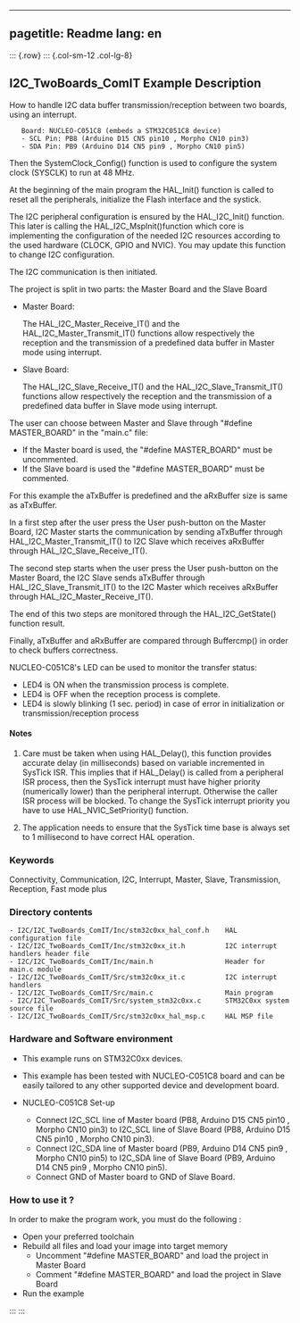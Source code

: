 
---
pagetitle: Readme
lang: en
---
::: {.row}
::: {.col-sm-12 .col-lg-8}

## <b>I2C_TwoBoards_ComIT Example Description</b>

How to handle I2C data buffer transmission/reception between two boards, 
using an interrupt.

       Board: NUCLEO-C051C8 (embeds a STM32C051C8 device)
       - SCL Pin: PB8 (Arduino D15 CN5 pin10 , Morpho CN10 pin3)
       - SDA Pin: PB9 (Arduino D14 CN5 pin9 , Morpho CN10 pin5)

Then the SystemClock_Config() function is used to configure the system
clock (SYSCLK) to run at 48 MHz.

At the beginning of the main program the HAL_Init() function is called to reset
all the peripherals, initialize the Flash interface and the systick.

The I2C peripheral configuration is ensured by the HAL_I2C_Init() function.
This later is calling the HAL_I2C_MspInit()function which core is implementing
the configuration of the needed I2C resources according to the used hardware (CLOCK, 
GPIO and NVIC). You may update this function to change I2C configuration.

The I2C communication is then initiated.

The project is split in two parts: the Master Board and the Slave Board

- Master Board:

  The HAL_I2C_Master_Receive_IT() and the HAL_I2C_Master_Transmit_IT() functions 
  allow respectively the reception and the transmission of a predefined data buffer
  in Master mode using interrupt.

- Slave Board:

  The HAL_I2C_Slave_Receive_IT() and the HAL_I2C_Slave_Transmit_IT() functions 
  allow respectively the reception and the transmission of a predefined data buffer
  in Slave mode using interrupt.

The user can choose between Master and Slave through "#define MASTER_BOARD"
in the "main.c" file:

- If the Master board is used, the "#define MASTER_BOARD" must be uncommented.
- If the Slave board is used the "#define MASTER_BOARD" must be commented.

For this example the aTxBuffer is predefined and the aRxBuffer size is same as aTxBuffer.

In a first step after the user press the User push-button on the Master Board,
I2C Master starts the communication by sending aTxBuffer through HAL_I2C_Master_Transmit_IT()
to I2C Slave which receives aRxBuffer through HAL_I2C_Slave_Receive_IT(). 

The second step starts when the user press the User push-button on the Master Board,
the I2C Slave sends aTxBuffer through HAL_I2C_Slave_Transmit_IT()
to the I2C Master which receives aRxBuffer through HAL_I2C_Master_Receive_IT().

The end of this two steps are monitored through the HAL_I2C_GetState() function
result.

Finally, aTxBuffer and aRxBuffer are compared through Buffercmp() in order to 
check buffers correctness.  

NUCLEO-C051C8's LED can be used to monitor the transfer status:

 - LED4 is ON when the transmission process is complete.
 - LED4 is OFF when the reception process is complete.
 - LED4 is slowly blinking (1 sec. period) in case of error in initialization or 
transmission/reception process

#### <b>Notes</b>

 1. Care must be taken when using HAL_Delay(), this function provides accurate delay (in milliseconds)
    based on variable incremented in SysTick ISR. This implies that if HAL_Delay() is called from
    a peripheral ISR process, then the SysTick interrupt must have higher priority (numerically lower)
    than the peripheral interrupt. Otherwise the caller ISR process will be blocked.
    To change the SysTick interrupt priority you have to use HAL_NVIC_SetPriority() function.

 2. The application needs to ensure that the SysTick time base is always set to 1 millisecond
    to have correct HAL operation.

### <b>Keywords</b>

Connectivity, Communication, I2C, Interrupt, Master, Slave, Transmission, Reception, Fast mode plus

### <b>Directory contents</b> 

    - I2C/I2C_TwoBoards_ComIT/Inc/stm32c0xx_hal_conf.h    HAL configuration file
    - I2C/I2C_TwoBoards_ComIT/Inc/stm32c0xx_it.h          I2C interrupt handlers header file
    - I2C/I2C_TwoBoards_ComIT/Inc/main.h                  Header for main.c module  
    - I2C/I2C_TwoBoards_ComIT/Src/stm32c0xx_it.c          I2C interrupt handlers
    - I2C/I2C_TwoBoards_ComIT/Src/main.c                  Main program
    - I2C/I2C_TwoBoards_ComIT/Src/system_stm32c0xx.c      STM32C0xx system source file
    - I2C/I2C_TwoBoards_ComIT/Src/stm32c0xx_hal_msp.c     HAL MSP file    

### <b>Hardware and Software environment</b>

  - This example runs on STM32C0xx devices.

  - This example has been tested with NUCLEO-C051C8 board and can be
    easily tailored to any other supported device and development board.

  - NUCLEO-C051C8 Set-up

    - Connect I2C_SCL line of Master board (PB8, Arduino D15 CN5 pin10 , Morpho CN10 pin3) to I2C_SCL line of Slave Board (PB8, Arduino D15 CN5 pin10 , Morpho CN10 pin3).
    - Connect I2C_SDA line of Master board (PB9, Arduino D14 CN5 pin9 , Morpho CN10 pin5) to I2C_SDA line of Slave Board (PB9, Arduino D14 CN5 pin9 , Morpho CN10 pin5).
    - Connect GND of Master board to GND of Slave Board.

### <b>How to use it ?</b>

In order to make the program work, you must do the following :

 - Open your preferred toolchain 
 - Rebuild all files and load your image into target memory
    - Uncomment "#define MASTER_BOARD" and load the project in Master Board
    - Comment "#define MASTER_BOARD" and load the project in Slave Board
 - Run the example


:::
:::

